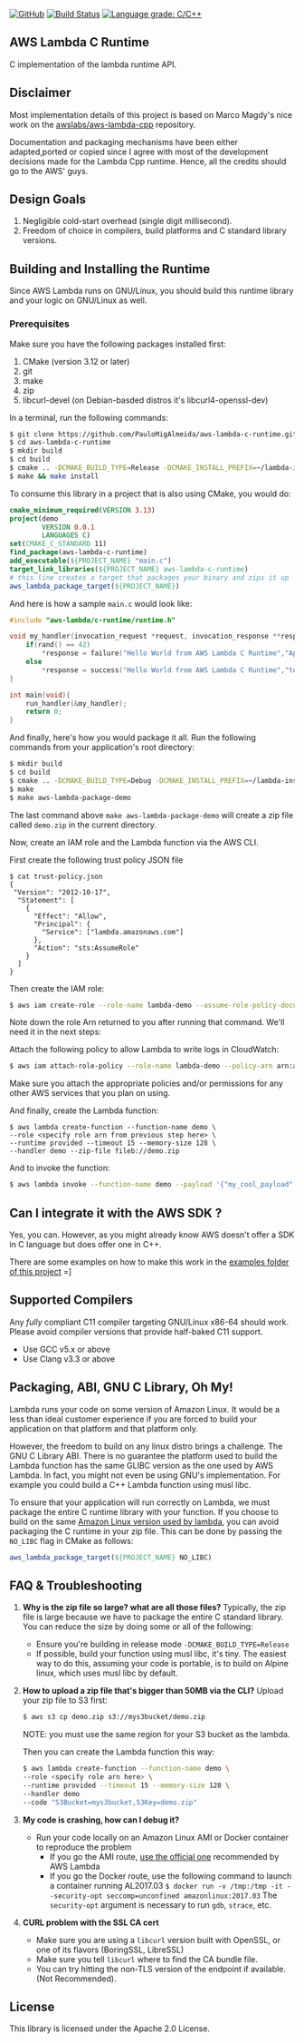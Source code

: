 [![GitHub](https://img.shields.io/github/license/PauloMigAlmeida/aws-lambda-c-runtime.svg)](https://github.com/PauloMigAlmeida/aws-lambda-c-runtime/blob/master/LICENSE)
[![Build Status](https://travis-ci.com/PauloMigAlmeida/aws-lambda-c-runtime.svg?branch=master)](https://travis-ci.com/PauloMigAlmeida/aws-lambda-c-runtime)
[![Language grade: C/C++](https://img.shields.io/lgtm/grade/cpp/g/PauloMigAlmeida/aws-lambda-c-runtime.svg?logo=lgtm&logoWidth=18)](https://lgtm.com/projects/g/PauloMigAlmeida/aws-lambda-c-runtime/context:cpp)

## AWS Lambda C Runtime

C implementation of the lambda runtime API. 

## Disclaimer
Most implementation details of this project is based on Marco Magdy's nice work on the [awslabs/aws-lambda-cpp](https://github.com/awslabs/aws-lambda-cpp)
repository. 

Documentation and packaging mechanisms have been either adapted,ported or copied since I agree with most of the development
 decisions made for the Lambda Cpp runtime. Hence, all the credits should go to the AWS' guys.

## Design Goals
1. Negligible cold-start overhead (single digit millisecond).
2. Freedom of choice in compilers, build platforms and C standard library versions.

## Building and Installing the Runtime
Since AWS Lambda runs on GNU/Linux, you should build this runtime library and your logic on GNU/Linux as well.

### Prerequisites
Make sure you have the following packages installed first:
1. CMake (version 3.12 or later)
1. git
1. make
1. zip
1. libcurl-devel (on Debian-basded distros it's libcurl4-openssl-dev)

In a terminal, run the following commands:
```bash
$ git clone https://github.com/PauloMigAlmeida/aws-lambda-c-runtime.git
$ cd aws-lambda-c-runtime
$ mkdir build
$ cd build
$ cmake .. -DCMAKE_BUILD_TYPE=Release -DCMAKE_INSTALL_PREFIX=~/lambda-install
$ make && make install
```

To consume this library in a project that is also using CMake, you would do:

```cmake
cmake_minimum_required(VERSION 3.13)
project(demo
        VERSION 0.0.1
        LANGUAGES C)
set(CMAKE_C_STANDARD 11)
find_package(aws-lambda-c-runtime)
add_executable(${PROJECT_NAME} "main.c")
target_link_libraries(${PROJECT_NAME} aws-lambda-c-runtime)
# this line creates a target that packages your binary and zips it up
aws_lambda_package_target(${PROJECT_NAME})
```

And here is how a sample `main.c` would look like:
```c
#include "aws-lambda/c-runtime/runtime.h"

void my_handler(invocation_request *request, invocation_response **response){
    if(rand() == 42)
        *response = failure("Hello World from AWS Lambda C Runtime","Application_Error");
    else
        *response = success("Hello World from AWS Lambda C Runtime","text/plain");  
}

int main(void){
    run_handler(&my_handler);
    return 0;
}
```

And finally, here's how you would package it all. Run the following commands from your application's root directory:

```bash
$ mkdir build
$ cd build
$ cmake .. -DCMAKE_BUILD_TYPE=Debug -DCMAKE_INSTALL_PREFIX=~/lambda-install
$ make
$ make aws-lambda-package-demo
```
The last command above `make aws-lambda-package-demo` will create a zip file called `demo.zip` in the current directory.

Now, create an IAM role and the Lambda function via the AWS CLI.

First create the following trust policy JSON file

```
$ cat trust-policy.json
{
 "Version": "2012-10-17",
  "Statement": [
    {
      "Effect": "Allow",
      "Principal": {
        "Service": ["lambda.amazonaws.com"]
      },
      "Action": "sts:AssumeRole"
    }
  ]
}

```
Then create the IAM role:

```bash
$ aws iam create-role --role-name lambda-demo --assume-role-policy-document file://trust-policy.json
```

Note down the role Arn returned to you after running that command. We'll need it in the next steps:

Attach the following policy to allow Lambda to write logs in CloudWatch:
```bash
$ aws iam attach-role-policy --role-name lambda-demo --policy-arn arn:aws:iam::aws:policy/service-role/AWSLambdaBasicExecutionRole
```

Make sure you attach the appropriate policies and/or permissions for any other AWS services that you plan on using.

And finally, create the Lambda function:

```
$ aws lambda create-function --function-name demo \
--role <specify role arn from previous step here> \
--runtime provided --timeout 15 --memory-size 128 \
--handler demo --zip-file fileb://demo.zip
```

And to invoke the function:
```bash
$ aws lambda invoke --function-name demo --payload '{"my_cool_payload":"yay!"}' output.txt
```

## Can I integrate it with the AWS SDK ?
Yes, you can. However, as you might already know AWS doesn't offer a SDK in C language but does offer one in C++. 

There are some examples on how to make this work in the [examples folder of this project](https://github.com/PauloMigAlmeida/aws-lambda-c-runtime/tree/master/examples/) =]

## Supported Compilers
Any *fully* compliant C11 compiler targeting GNU/Linux x86-64 should work. Please avoid compiler versions that provide half-baked C11 support.

- Use GCC v5.x or above
- Use Clang v3.3 or above

## Packaging, ABI, GNU C Library, Oh My!
Lambda runs your code on some version of Amazon Linux. It would be a less than ideal customer  experience if you are forced to build your application on that platform and that platform only.

However, the freedom to build on any linux distro brings a challenge. The GNU C Library ABI. There is no guarantee the platform used to build the Lambda function has the same GLIBC version as the one used by AWS Lambda. In fact, you might not even be using GNU's implementation. For example you could build a C++ Lambda function using musl libc.

To ensure that your application will run correctly on Lambda, we must package the entire C runtime library with your function.
If you choose to build on the same [Amazon Linux version used by lambda](https://docs.aws.amazon.com/lambda/latest/dg/current-supported-versions.html), you can avoid packaging the C runtime in your zip file.
This can be done by passing the `NO_LIBC` flag in CMake as follows:

```cmake
aws_lambda_package_target(${PROJECT_NAME} NO_LIBC)
```

## FAQ & Troubleshooting
1. **Why is the zip file so large? what are all those files?**
   Typically, the zip file is large because we have to package the entire C standard library.
   You can reduce the size by doing some or all of the following:
   - Ensure you're building in release mode `-DCMAKE_BUILD_TYPE=Release`
   - If possible, build your function using musl libc, it's tiny. The easiest way to do this, assuming your code is portable, is to build on Alpine linux, which uses musl libc by default.
1. **How to upload a zip file that's bigger than 50MB via the CLI?**
    Upload your zip file to S3 first:
    ```bash
    $ aws s3 cp demo.zip s3://mys3bucket/demo.zip
    ```
    NOTE: you must use the same region for your S3 bucket as the lambda.

    Then you can create the Lambda function this way:

    ```bash
    $ aws lambda create-function --function-name demo \
    --role <specify role arn here> \
    --runtime provided --timeout 15 --memory-size 128 \
    --handler demo
    --code "S3Bucket=mys3bucket,S3Key=demo.zip"
    ```
1. **My code is crashing, how can I debug it?**
   
   - Run your code locally on an Amazon Linux AMI or Docker container to reproduce the problem
     - If you go the AMI route, [use the official one](https://docs.aws.amazon.com/lambda/latest/dg/current-supported-versions.html) recommended by AWS Lambda 
     - If you go the Docker route, use the following command to launch a container running AL2017.03
       `$ docker run -v /tmp:/tmp -it --security-opt seccomp=unconfined amazonlinux:2017.03`
       The `security-opt` argument is necessary to run `gdb`, `strace`, etc.
1. **CURL problem with the SSL CA cert**
   - Make sure you are using a `libcurl` version built with OpenSSL, or one of its flavors (BoringSSL, LibreSSL)
   - Make sure you tell `libcurl` where to find the CA bundle file.
   - You can try hitting the non-TLS version of the endpoint if available. (Not Recommended).

## License

This library is licensed under the Apache 2.0 License. 

